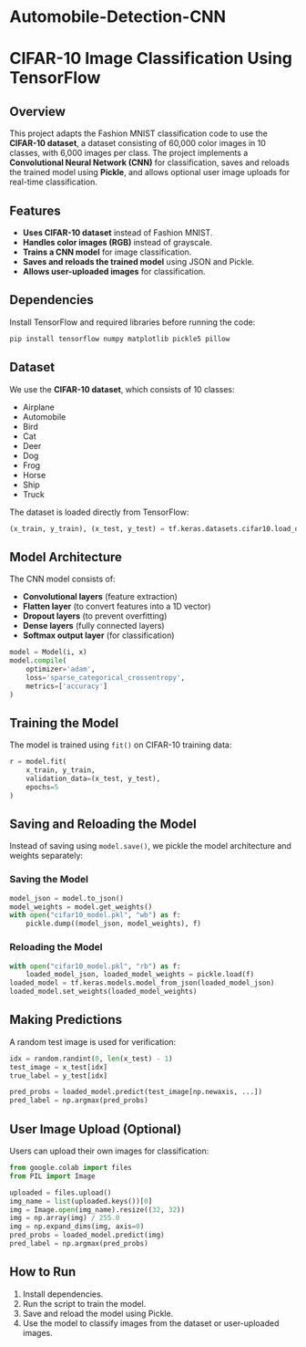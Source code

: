 # Automobile-Detection-CNN
# CIFAR-10 Image Classification Using TensorFlow

## Overview
This project adapts the Fashion MNIST classification code to use the **CIFAR-10 dataset**, a dataset consisting of 60,000 color images in 10 classes, with 6,000 images per class. The project implements a **Convolutional Neural Network (CNN)** for classification, saves and reloads the trained model using **Pickle**, and allows optional user image uploads for real-time classification.

## Features
- **Uses CIFAR-10 dataset** instead of Fashion MNIST.
- **Handles color images (RGB)** instead of grayscale.
- **Trains a CNN model** for image classification.
- **Saves and reloads the trained model** using JSON and Pickle.
- **Allows user-uploaded images** for classification.

## Dependencies
Install TensorFlow and required libraries before running the code:
```bash
pip install tensorflow numpy matplotlib pickle5 pillow
```

## Dataset
We use the **CIFAR-10 dataset**, which consists of 10 classes:
- Airplane
- Automobile
- Bird
- Cat
- Deer
- Dog
- Frog
- Horse
- Ship
- Truck

The dataset is loaded directly from TensorFlow:
```python
(x_train, y_train), (x_test, y_test) = tf.keras.datasets.cifar10.load_data()
```

## Model Architecture
The CNN model consists of:
- **Convolutional layers** (feature extraction)
- **Flatten layer** (to convert features into a 1D vector)
- **Dropout layers** (to prevent overfitting)
- **Dense layers** (fully connected layers)
- **Softmax output layer** (for classification)

```python
model = Model(i, x)
model.compile(
    optimizer='adam',
    loss='sparse_categorical_crossentropy',
    metrics=['accuracy']
)
```

## Training the Model
The model is trained using `fit()` on CIFAR-10 training data:
```python
r = model.fit(
    x_train, y_train,
    validation_data=(x_test, y_test),
    epochs=5
)
```

## Saving and Reloading the Model
Instead of saving using `model.save()`, we pickle the model architecture and weights separately:

### Saving the Model
```python
model_json = model.to_json()
model_weights = model.get_weights()
with open("cifar10_model.pkl", "wb") as f:
    pickle.dump((model_json, model_weights), f)
```

### Reloading the Model
```python
with open("cifar10_model.pkl", "rb") as f:
    loaded_model_json, loaded_model_weights = pickle.load(f)
loaded_model = tf.keras.models.model_from_json(loaded_model_json)
loaded_model.set_weights(loaded_model_weights)
```

## Making Predictions
A random test image is used for verification:
```python
idx = random.randint(0, len(x_test) - 1)
test_image = x_test[idx]
true_label = y_test[idx]

pred_probs = loaded_model.predict(test_image[np.newaxis, ...])
pred_label = np.argmax(pred_probs)
```

## User Image Upload (Optional)
Users can upload their own images for classification:
```python
from google.colab import files
from PIL import Image

uploaded = files.upload()
img_name = list(uploaded.keys())[0]
img = Image.open(img_name).resize((32, 32))
img = np.array(img) / 255.0
img = np.expand_dims(img, axis=0)
pred_probs = loaded_model.predict(img)
pred_label = np.argmax(pred_probs)
```

## How to Run
1. Install dependencies.
2. Run the script to train the model.
3. Save and reload the model using Pickle.
4. Use the model to classify images from the dataset or user-uploaded images.

